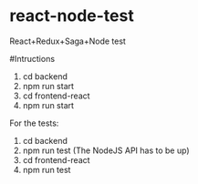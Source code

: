 # react-node-test
React+Redux+Saga+Node test

#Intructions

1. cd backend
2. npm run start
3. cd frontend-react
4. npm run start

For the tests:
1. cd backend
2. npm run test (The NodeJS API has to be up)
3. cd frontend-react
4. npm run test
